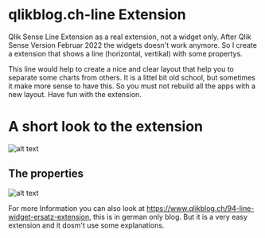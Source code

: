 # qlikblog.ch-line Extension

Qlik Sense Line Extension as a real extension, not a widget only.
After Qlik Sense Version Februar 2022 the widgets doesn't work anymore. 
So I create a extension that shows a line (horizontal, vertikal) with some propertys.

This line would help to create a nice and clear layout that help you to separate some charts from others.
It is a littel bit old school, but sometimes it make more sense to have this. So you must not rebuild all the apps with a new layout.
Have fun with the extension.


# A short look to the extension
![alt text](https://github.com/rgerber/qlikblog.ch-line/blob/main/qlikblog.ch_LineExtension.png?raw=true)


## The properties
![alt text](https://github.com/rgerber/qlikblog.ch-line/blob/main/qlikblog.ch_LineExtension_properties.png?raw=true)


For more Information you can also look at https://www.qlikblog.ch/94-line-widget-ersatz-extension, this is in german only blog. 
But it is a very easy extension and it dosm't use some explanations.


